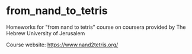 # from_nand_to_tetris

Homeworks for "from nand to tetris" course on coursera provided by The Hebrew University of Jerusalem

Course website: https://www.nand2tetris.org/
